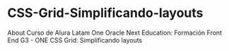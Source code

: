 # CSS-Grid-Simplificando-layouts
About Curso de Alura Latam One Oracle Next Education: Formación Front End G3 - ONE CSS Grid: Simplificando layouts
